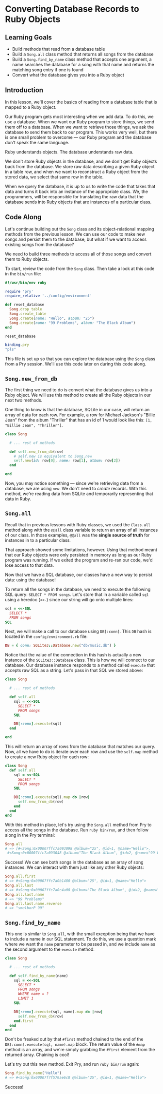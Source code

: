# Converting Database Records to Ruby Objects

## Learning Goals

- Build methods that read from a database table
- Build a `Song.all` class method that returns all songs from the database
- Build a `Song.find_by_name` class method that accepts one argument, a name
  searches the database for a song with that name and returns the matching song
  entry if one is found
- Convert what the database gives you into a Ruby object

## Introduction

In this lesson, we'll cover the basics of reading from a database table that is
mapped to a Ruby object.

Our Ruby program gets most interesting when we add data. To do this, we use a
database. When we want our Ruby program to store things, we send them off to a
database. When we want to retrieve those things, we ask the database to send
them back to our program. This works very well, but there is one small problem
to overcome — our Ruby program and the database don't speak the same language.

Ruby understands objects. The database understands raw data.

We don't store Ruby objects in the database, and we don't get Ruby objects back
from the database. We store raw data describing a given Ruby object in a table
row, and when we want to reconstruct a Ruby object from the stored data, we
select that same row in the table.

When we query the database, it is up to us to write the code that takes that
data and turns it back into an instance of the appropriate class. We, the
programmers, will be responsible for translating the raw data that the database
sends into Ruby objects that are instances of a particular class.

## Code Along

Let's continue building out the `Song` class and its object-relational mapping
methods from the previous lesson. We can use our code to make new songs and
persist them to the database, but what if we want to access existing songs from
the database?

We need to build three methods to access all of those songs and convert them to
Ruby objects.

To start, review the code from the `Song` class. Then take a look at this code
in the `bin/run` file:

```rb
#!/usr/bin/env ruby

require 'pry'
require_relative '../config/environment'

def reset_database
  Song.drop_table
  Song.create_table
  Song.create(name: "Hello", album: "25")
  Song.create(name: "99 Problems", album: "The Black Album")
end

reset_database

binding.pry
"pls"
```

This file is set up so that you can explore the database using the `Song` class
from a Pry session. We'll use this code later on during this code along.

## `Song.new_from_db`

The first thing we need to do is convert what the database gives us into a Ruby
object. We will use this method to create all the Ruby objects in our next two
methods.

One thing to know is that the database, SQLite in our case, will return an array
of data for each row. For example, a row for Michael Jackson's "Billie Jean"
from the album "Thriller" that has an id of 1 would look like this:
`[1, "Billie Jean", "Thriller"]`.

```ruby
class Song

  # ... rest of methods

  def self.new_from_db(row)
    # self.new is equivalent to Song.new
    self.new(id: row[0], name: row[1], album: row[2])
  end

end
```

Now, you may notice something — since we're retrieving data from a database, we
are using `new`. We don't need to _create_ records. With this method, we're
reading data from SQLite and temporarily representing that data in Ruby.

## `Song.all`

Recall that in previous lessons with Ruby classes, we used the `Class.all`
method along with the `@@all` class variable to return an array of all instances
of our class. In those examples, `@@all` was the **single source of truth** for
instances in to a particular class.

That approach showed some limitations, however. Using that method meant that our
Ruby objects were only persisted in memory as long as our Ruby program was running.
If we exited the program and re-ran our code, we'd lose access to that data.

Now that we have a SQL database, our classes have a new way to persist data:
using the database!

To return all the songs in the database, we need to execute the following SQL
query: `SELECT * FROM songs`. Let's store that in a variable called `sql` using
a heredoc (`<<-`) since our string will go onto multiple lines:

```ruby
sql = <<-SQL
  SELECT *
  FROM songs
SQL
```

Next, we will make a call to our database using `DB[:conn]`. This `DB` hash is
located in the `config/environment.rb` file:

```rb
DB = { conn: SQLite3::Database.new("db/music.db") }
```

Notice that the value of the connection in this hash is actually a new instance
of the `SQLite3::Database` class. This is how we will connect to our database.
Our database instance responds to a method called `execute` that accepts raw SQL
as a string. Let's pass in that SQL we stored above:

```ruby
class Song

  # ... rest of methods

  def self.all
    sql = <<-SQL
      SELECT *
      FROM songs
    SQL

    DB[:conn].execute(sql)
  end

end
```

This will return an array of rows from the database that matches our query. Now,
all we have to do is iterate over each row and use the `self.map` method to
create a new Ruby object for each row:

```ruby
class Song
  def self.all
    sql = <<-SQL
      SELECT *
      FROM songs
    SQL

    DB[:conn].execute(sql).map do |row|
      self.new_from_db(row)
    end
  end
end
```

With this method in place, let's try using the `Song.all` method from Pry to
access all the songs in the database. Run `ruby bin/run`, and then follow along
in the Pry terminal:

```rb
Song.all
# => [#<Song:0x00007ffc7a093098 @album="25", @id=1, @name="Hello">,
 #<Song:0x00007ffc7a093048 @album="The Black Album", @id=2, @name="99 Problems">]
```

Success! We can see both songs in the database as an array of song instances. We
can interact with them just like any other Ruby objects:

```rb
Song.all.first
# => #<Song:0x00007ffc7a0b1480 @album="25", @id=1, @name="Hello">
Song.all.last
# => #<Song:0x00007ffc7a0c4a08 @album="The Black Album", @id=2, @name="99 Problems">
Song.all.last.name
# => "99 Problems"
Song.all.last.name.reverse
# => "smelborP 99"
```

## `Song.find_by_name`

This one is similar to `Song.all`, with the small exception being that we have to
include a name in our SQL statement. To do this, we use a question mark where we
want the `name` parameter to be passed in, and we include `name` as the second
argument to the `execute` method:

```ruby
class Song

  # ... rest of methods

  def self.find_by_name(name)
    sql = <<-SQL
      SELECT *
      FROM songs
      WHERE name = ?
      LIMIT 1
    SQL

    DB[:conn].execute(sql, name).map do |row|
      self.new_from_db(row)
    end.first
  end
end
```

Don't be freaked out by that `#first` method chained to the end of the
`DB[:conn].execute(sql, name).map` block. The return value of the `#map` method
is an array, and we're simply grabbing the `#first` element from the returned
array. Chaining is cool!

Let's try out this new method. Exit Pry, and run `ruby bin/run` again:

```rb
Song.find_by_name("Hello")
# => #<Song:0x00007f7f579ae6c8 @album="25", @id=1, @name="Hello">
```

Success!
